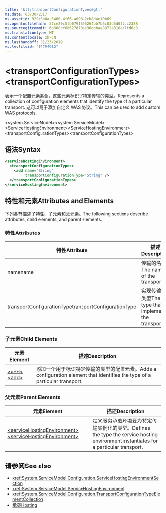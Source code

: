```yaml
---
title: '&lt;transportConfigurationTypes&gt;'
ms.date: 03/30/2017
ms.assetid: 929c8b0a-5460-4f66-a098-2cb8d4e10b69
ms.openlocfilehash: 37ce20c5fb0791596264bb7b6c03d5d0f2cc2388
ms.sourcegitcommit: 6b308cf6d627d78ee36dbbae8972a310ac7fd6c8
ms.translationtype: MT
ms.contentlocale: zh-CN
ms.lasthandoff: 01/23/2019
ms.locfileid: "54704912"
---
```

# <a name="lttransportconfigurationtypesgt"></a><span data-ttu-id="23688-102">&lt;transportConfigurationTypes&gt;</span><span class="sxs-lookup"><span data-stu-id="23688-102">&lt;transportConfigurationTypes&gt;</span></span>
<span data-ttu-id="23688-103">表示一个配置元素集合，这些元素标识了特定传输的类型。</span><span class="sxs-lookup"><span data-stu-id="23688-103">Represents a collection of configuration elements that identify the type of a particular transport.</span></span> <span data-ttu-id="23688-104">这可以用于添加自定义 WAS 协议。</span><span class="sxs-lookup"><span data-stu-id="23688-104">This can be used to add custom WAS protocols.</span></span>  
  
 <span data-ttu-id="23688-105">\<system.ServiceModel></span><span class="sxs-lookup"><span data-stu-id="23688-105">\<system.ServiceModel></span></span>  
<span data-ttu-id="23688-106">\<ServiceHostingEnvironment></span><span class="sxs-lookup"><span data-stu-id="23688-106">\<ServiceHostingEnvironment></span></span>  
<span data-ttu-id="23688-107">\<transportConfigurationTypes></span><span class="sxs-lookup"><span data-stu-id="23688-107">\<transportConfigurationTypes></span></span>  
  
## <a name="syntax"></a><span data-ttu-id="23688-108">语法</span><span class="sxs-lookup"><span data-stu-id="23688-108">Syntax</span></span>  
  
```xml  
<serviceHostingEnvironment>
  <transportConfigurationTypes>
    <add name="String"
         transportConfigurationType="String" />
  </transportConfigurationTypes>
</serviceHostingEnvironment>
```  
  
## <a name="attributes-and-elements"></a><span data-ttu-id="23688-109">特性和元素</span><span class="sxs-lookup"><span data-stu-id="23688-109">Attributes and Elements</span></span>  
 <span data-ttu-id="23688-110">下列各节描述了特性、子元素和父元素。</span><span class="sxs-lookup"><span data-stu-id="23688-110">The following sections describe attributes, child elements, and parent elements.</span></span>  
  
### <a name="attributes"></a><span data-ttu-id="23688-111">特性</span><span class="sxs-lookup"><span data-stu-id="23688-111">Attributes</span></span>  
  
|<span data-ttu-id="23688-112">特性</span><span class="sxs-lookup"><span data-stu-id="23688-112">Attribute</span></span>|<span data-ttu-id="23688-113">描述</span><span class="sxs-lookup"><span data-stu-id="23688-113">Description</span></span>|  
|---------------|-----------------|  
|<span data-ttu-id="23688-114">name</span><span class="sxs-lookup"><span data-stu-id="23688-114">name</span></span>|<span data-ttu-id="23688-115">传输的名称</span><span class="sxs-lookup"><span data-stu-id="23688-115">The name of the transport</span></span>|  
|<span data-ttu-id="23688-116">transportConfigurationType</span><span class="sxs-lookup"><span data-stu-id="23688-116">transportConfigurationType</span></span>|<span data-ttu-id="23688-117">实现传输的类型</span><span class="sxs-lookup"><span data-stu-id="23688-117">The type that implements the transport</span></span>|  
  
### <a name="child-elements"></a><span data-ttu-id="23688-118">子元素</span><span class="sxs-lookup"><span data-stu-id="23688-118">Child Elements</span></span>  
  
|<span data-ttu-id="23688-119">元素</span><span class="sxs-lookup"><span data-stu-id="23688-119">Element</span></span>|<span data-ttu-id="23688-120">描述</span><span class="sxs-lookup"><span data-stu-id="23688-120">Description</span></span>|  
|-------------|-----------------|  
|[<span data-ttu-id="23688-121">\<add></span><span class="sxs-lookup"><span data-stu-id="23688-121">\<add></span></span>](../../../../../docs/framework/configure-apps/file-schema/wcf/add-of-transportconfigurationtype.md)|<span data-ttu-id="23688-122">添加一个用于标识特定传输的类型的配置元素。</span><span class="sxs-lookup"><span data-stu-id="23688-122">Adds a configuration element that identifies the type of a particular transport.</span></span>|  
  
### <a name="parent-elements"></a><span data-ttu-id="23688-123">父元素</span><span class="sxs-lookup"><span data-stu-id="23688-123">Parent Elements</span></span>  
  
|<span data-ttu-id="23688-124">元素</span><span class="sxs-lookup"><span data-stu-id="23688-124">Element</span></span>|<span data-ttu-id="23688-125">描述</span><span class="sxs-lookup"><span data-stu-id="23688-125">Description</span></span>|  
|-------------|-----------------|  
|[<span data-ttu-id="23688-126">\<serviceHostingEnvironment></span><span class="sxs-lookup"><span data-stu-id="23688-126">\<serviceHostingEnvironment></span></span>](../../../../../docs/framework/configure-apps/file-schema/wcf/servicehostingenvironment.md)|<span data-ttu-id="23688-127">定义服务承载环境要为特定传输实例化的类型。</span><span class="sxs-lookup"><span data-stu-id="23688-127">Defines the type the service hosting environment instantiates for a particular transport.</span></span>|  
  
## <a name="see-also"></a><span data-ttu-id="23688-128">请参阅</span><span class="sxs-lookup"><span data-stu-id="23688-128">See also</span></span>
- <xref:System.ServiceModel.Configuration.ServiceHostingEnvironmentSection>
- <xref:System.ServiceModel.ServiceHostingEnvironment>
- <xref:System.ServiceModel.Configuration.TransportConfigurationTypeElementCollection>
- [<span data-ttu-id="23688-129">承载</span><span class="sxs-lookup"><span data-stu-id="23688-129">Hosting</span></span>](../../../../../docs/framework/wcf/feature-details/hosting.md)
